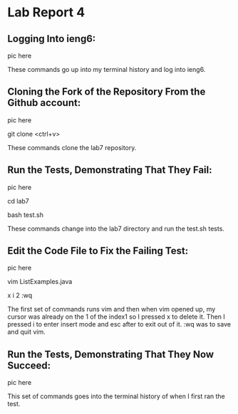 # Lab Report 4

## Logging Into ieng6:

pic here

<up> <enter>

These commands go up into my terminal history and log into ieng6.
  
## Cloning the Fork of the Repository From the Github account:
  
pic here
  
git <space> clone <ctrl+v> <enter>

These commands clone the lab7 repository.

## Run the Tests, Demonstrating That They Fail:

pic here

cd <space> lab7 <enter>

bash test.sh <enter>

These commands change into the lab7 directory and run the test.sh tests.

## Edit the Code File to Fix the Failing Test:

pic here

vim ListExamples.java <enter>

x i 2 <esc> :wq <enter>

The first set of commands runs vim and then when vim opened up, my cursor was already on the 1 of the index1 so I pressed x to delete it. Then I pressed i to enter insert mode and esc after to exit out of it. :wq was to save and quit vim.

## Run the Tests, Demonstrating That They Now Succeed:

pic here

<up> <up> <up> <enter>

This set of commands goes into the terminal history of when I first ran the test.


